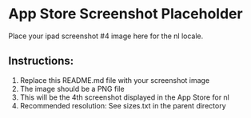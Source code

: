 # App Store Screenshot Placeholder

Place your ipad screenshot #4 image here for the nl locale.

## Instructions:
1. Replace this README.md file with your screenshot image
2. The image should be a PNG file
3. This will be the 4th screenshot displayed in the App Store for nl
4. Recommended resolution: See sizes.txt in the parent directory

